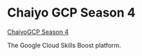 # Chaiyo GCP Season 4

[ChaiyoGCP Season 4](https://rsvp.withgoogle.com/events/chaiyogcp-s4/home)

The Google Cloud Skills Boost platform.
